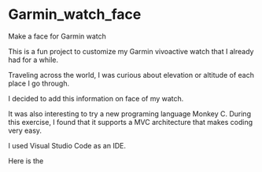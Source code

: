 # Garmin_watch_face

Make a face for Garmin watch



This is a fun project to customize my Garmin vivoactive watch that I already had for a while.

Traveling across the world, I was curious about elevation or altitude of each place I go through.

I decided to add this information on face of my watch.

It was also interesting to try a new programing language Monkey C. During this exercise, I found that it supports a MVC architecture that makes coding very easy.

I used Visual Studio Code as an IDE.


Here is the
